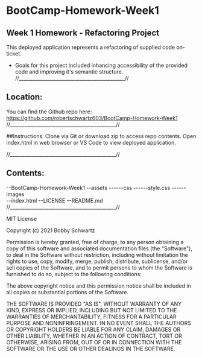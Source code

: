 # BootCamp-Homework-Week1

## Week 1 Homework - Refactoring Project

This deployed application represents a refactoring of supplied code on-ticket.
- Goals for this project included inhancing accessibility of the provided code and improving it's semantic structure.
//____________________________________________//

## Location:
You can find the Github repo here:
https://github.com/robertschwartz603/BootCamp-Homework-Week1
//____________________________________________//

##Instructions:
Clone via Git or download zip to access repo contents.
Open index.html in web browser or VS Code to view deployed application. 

//____________________________________________//

## Contents:
--BootCamp-Homework-Week1
	--assets
	    ------css
	        ------style.css
	    ------images	
	--index.html
	--LICENSE
	--README.md
//____________________________________________//

MIT License

Copyright (c) 2021 Bobby Schwartz

Permission is hereby granted, free of charge, to any person obtaining a copy
of this software and associated documentation files (the "Software"), to deal
in the Software without restriction, including without limitation the rights
to use, copy, modify, merge, publish, distribute, sublicense, and/or sell
copies of the Software, and to permit persons to whom the Software is
furnished to do so, subject to the following conditions:

The above copyright notice and this permission notice shall be included in all
copies or substantial portions of the Software.

THE SOFTWARE IS PROVIDED "AS IS", WITHOUT WARRANTY OF ANY KIND, EXPRESS OR
IMPLIED, INCLUDING BUT NOT LIMITED TO THE WARRANTIES OF MERCHANTABILITY,
FITNESS FOR A PARTICULAR PURPOSE AND NONINFRINGEMENT. IN NO EVENT SHALL THE
AUTHORS OR COPYRIGHT HOLDERS BE LIABLE FOR ANY CLAIM, DAMAGES OR OTHER
LIABILITY, WHETHER IN AN ACTION OF CONTRACT, TORT OR OTHERWISE, ARISING FROM,
OUT OF OR IN CONNECTION WITH THE SOFTWARE OR THE USE OR OTHER DEALINGS IN THE
SOFTWARE.
